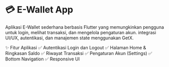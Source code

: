 # 💳 E-Wallet App

Aplikasi E-Wallet sederhana berbasis Flutter yang memungkinkan pengguna untuk login, melihat transaksi, dan mengelola pengaturan akun. integrasi UI/UX, autentikasi, dan manajemen state menggunakan GetX.

✨ Fitur Aplikasi
✅ Autentikasi Login dan Logout
✅ Halaman Home & Ringkasan Saldo
✅ Riwayat Transaksi
✅ Pengaturan Akun (Settings)
✅ Bottom Navigation
✅ Responsive UI
